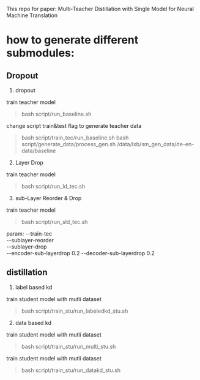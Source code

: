 This repo for paper: Multi-Teacher Distillation with Single Model for Neural Machine Translation

# how to generate different submodules:

## Dropout

1. dropout

train teacher model
> bash script/run_baseline.sh

change script train&test flag to generate teacher data

> bash script/train_tec/run_baseline.sh
> bash script/generate_data/process_gen.sh /data/lxb/sm_gen_data/de-en-data/baseline

2. Layer Drop

train teacher model
> bash script/run_ld_tec.sh

3. sub-Layer Reorder & Drop

train teacher model
> bash script/run_sld_tec.sh

param:
--train-tec \
--sublayer-reorder \
--sublayer-drop \
--encoder-sub-layerdrop 0.2 --decoder-sub-layerdrop 0.2 

## distillation

1. label based kd

train student model with mutli dataset
> bash script/train_stu/run_labeledkd_stu.sh

2. data based kd

train student model with mutli dataset
> bash script/train_stu/run_multi_stu.sh


train student model with mutli dataset
> bash script/train_stu/run_datakd_stu.sh
